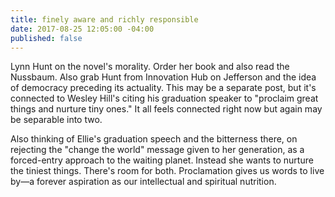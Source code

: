 ```yaml
---
title: finely aware and richly responsible
date: 2017-08-25 12:05:00 -04:00
published: false
---
```


Lynn Hunt on the novel's morality. Order her book and also read the Nussbaum. Also grab Hunt from Innovation Hub on Jefferson and the idea of democracy preceding its actuality. This may be a separate post, but it's connected to Wesley Hill's citing his graduation speaker to "proclaim great things and nurture tiny ones." It all feels connected right now but again may be separable into two.

Also thinking of Ellie's graduation speech and the bitterness there, on rejecting the "change the world" message given to her generation, as a forced-entry approach to the waiting planet. Instead she wants to nurture the tiniest things. There's room for both. Proclamation gives us words to live by—a forever aspiration as our intellectual and spiritual nutrition.

